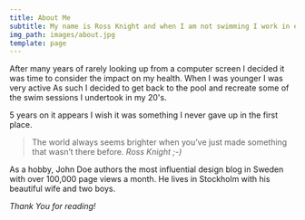 ```yaml
---
title: About Me
subtitle: My name is Ross Knight and when I am not swimming I work in eCommerce.
img_path: images/about.jpg
template: page
---
```


After many years of rarely looking up from a computer  screen I decided it was time to consider the impact on my health. When I was younger I was very active As such I decided to get back to the pool and recreate some of the swim sessions I undertook in my 20's.

5 years on it appears I wish it was something I never gave up in the first place.

>The world always seems brighter when you’ve just made something that wasn’t there before. <cite>Ross Knight ;-)</cite>

As a hobby, John Doe authors the most influential design blog in Sweden with over 100,000 page views a month. He lives in Stockholm with his beautiful wife and two boys.

*Thank You for reading!*
